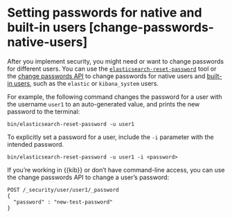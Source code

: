 # Setting passwords for native and built-in users [change-passwords-native-users]

After you implement security, you might need or want to change passwords for different users. You can use the [`elasticsearch-reset-password`](elasticsearch://docs/reference/elasticsearch/command-line-tools/reset-password.md) tool or the [change passwords API](https://www.elastic.co/docs/api/doc/elasticsearch/operation/operation-security-change-password) to change passwords for native users and [built-in users](../../../deploy-manage/users-roles/cluster-or-deployment-auth/built-in-users.md), such as the `elastic` or `kibana_system` users.

For example, the following command changes the password for a user with the username `user1` to an auto-generated value, and prints the new password to the terminal:

```shell
bin/elasticsearch-reset-password -u user1
```

To explicitly set a password for a user, include the `-i` parameter with the intended password.

```shell
bin/elasticsearch-reset-password -u user1 -i <password>
```

If you’re working in {{kib}} or don’t have command-line access, you can use the change passwords API to change a user’s password:

```console
POST /_security/user/user1/_password
{
  "password" : "new-test-password"
}
```

